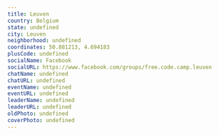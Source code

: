 ```yaml
---
title: Leuven
country: Belgium
state: undefined
city: Leuven
neighborhood: undefined
coordinates: 50.881213, 4.694183
plusCode: undefined
socialName: Facebook
socialURL: https://www.facebook.com/groups/free.code.camp.leuven
chatName: undefined
chatURL: undefined
eventName: undefined
eventURL: undefined
leaderName: undefined
leaderURL: undefined
oldPhoto: undefined
coverPhoto: undefined
---
```


